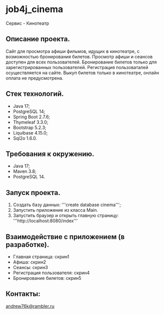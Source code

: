 # job4j_cinema
Сервис - Кинотеатр

## Описание проекта.
Сайт для просмотра афиши фильмов, идущих в кинотеатре, с возможностью бронирования билетов. Просмотр афиши и сеансов доступен для всех пользователей. Бронирование билетов только для зарегистрированных пользователей. Регистрация пользоваталей осуществляется на сайте. Выкуп билетов только в кинотеатре, онлайн оплата не предусмотрена.

## Стек технологий.
- Java 17;
- PostgreSQL 14;
- Spring Boot 2.7.6;
- Thymeleaf 3.3.0;
- Bootstrap 5.2.3;
- Liquibase 4.15.0;
- Sql2o 1.6.0.

## Требования к окружению.
- Java 17;
- Maven 3.8;
- PostgreSQL 14.

## Запуск проекта.
1. Создать базу данных: '''create database cinema''';
2. Запустить приложение из класса Main.
3. Запустить браузер и открыть главную страницу: '''http://localhost:8080/index'''

## Взаимодействие с приложением (в разработке).
- Главная страница: скрин1
- Афиша: скрин2
- Сеансы: скрин3
- Регистрация пользователя: скрин4
- Бронирование билетов: скрин5

## Контакты:
andrew76k@rambler.ru